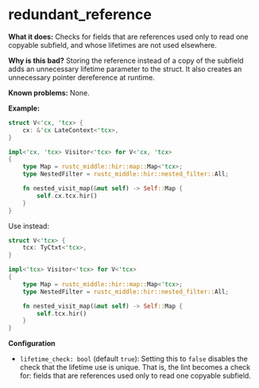 # redundant_reference

**What it does:** Checks for fields that are references used only to read one copyable
subfield, and whose lifetimes are not used elsewhere.

**Why is this bad?** Storing the reference instead of a copy of the subfield adds an
unnecessary lifetime parameter to the struct. It also creates an unnecessary pointer
dereference at runtime.

**Known problems:** None.

**Example:**

```rust
struct V<'cx, 'tcx> {
    cx: &'cx LateContext<'tcx>,
}

impl<'cx, 'tcx> Visitor<'tcx> for V<'cx, 'tcx>
{
    type Map = rustc_middle::hir::map::Map<'tcx>;
    type NestedFilter = rustc_middle::hir::nested_filter::All;

    fn nested_visit_map(&mut self) -> Self::Map {
        self.cx.tcx.hir()
    }
}
```

Use instead:

```rust
struct V<'tcx> {
    tcx: TyCtxt<'tcx>,
}

impl<'tcx> Visitor<'tcx> for V<'tcx>
{
    type Map = rustc_middle::hir::map::Map<'tcx>;
    type NestedFilter = rustc_middle::hir::nested_filter::All;

    fn nested_visit_map(&mut self) -> Self::Map {
        self.tcx.hir()
    }
}
```

**Configuration**

- `lifetime_check: bool` (default `true`): Setting this to `false` disables the check that
  the lifetime use is unique. That is, the lint becomes a check for: fields that are
  references used only to read one copyable subfield.
